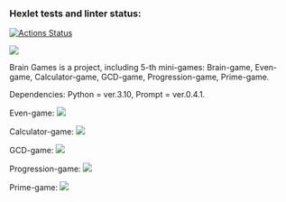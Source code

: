 ### Hexlet tests and linter status:
[![Actions Status](https://github.com/Andrei-Kotliakov/python-project-49/actions/workflows/hexlet-check.yml/badge.svg)](https://github.com/Andrei-Kotliakov/python-project-49/actions)


<a href="https://codeclimate.com/github/Andrei-Kotliakov/python-project-49/maintainability"><img src="https://api.codeclimate.com/v1/badges/c4c6a342300a63d47374/maintainability" /></a>


Brain Games is a project, including 5-th mini-games: Brain-game, Even-game, Calculator-game, GCD-game, Progression-game, Prime-game.


Dependencies: Python = ver.3.10, Prompt = ver.0.4.1.


Even-game:
<a href="https://asciinema.org/a/nMUUu8htyK2pc5UjqvB2nZawZ" target="_blank"><img src="https://asciinema.org/a/nMUUu8htyK2pc5UjqvB2nZawZ.svg" /></a>


Calculator-game:
<a href="https://asciinema.org/a/qAvgYwqwVwQvbG7zl4kzMrLEN" target="_blank"><img src="https://asciinema.org/a/qAvgYwqwVwQvbG7zl4kzMrLEN.svg" /></a>


GCD-game:
<a href="https://asciinema.org/a/ytCTsbt7nxrCjHGju4fj7xHEp" target="_blank"><img src="https://asciinema.org/a/ytCTsbt7nxrCjHGju4fj7xHEp.svg" /></a>


Progression-game:
<a href="https://asciinema.org/a/mMjfqZi2wgizodFJ2AV2gaDnc" target="_blank"><img src="https://asciinema.org/a/mMjfqZi2wgizodFJ2AV2gaDnc.svg" /></a>


Prime-game:
<a href="https://asciinema.org/a/Kg1LiSNpE2pSjg0jrPi6e34T0" target="_blank"><img src="https://asciinema.org/a/Kg1LiSNpE2pSjg0jrPi6e34T0.svg" /></a>

